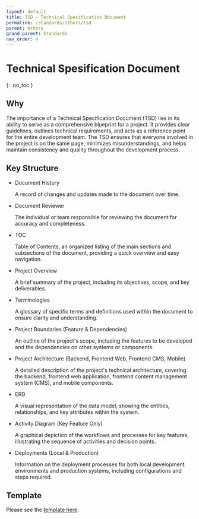 ```yaml
---
layout: default
title: TSD - Technical Spesification Document
permalink: /standards/others/tsd
parent: Others
grand_parent: Standards
nav_order: 4
---
```


# Technical Spesification Document
{: .no_toc }

## Why
The importance of a Technical Specification Document (TSD) lies in its ability to serve as a comprehensive blueprint for a project. It provides clear guidelines, outlines technical requirements, and acts as a reference point for the entire development team. The TSD ensures that everyone involved in the project is on the same page, minimizes misunderstandings, and helps maintain consistency and quality throughout the development process.

## Key Structure
- Document History
  
  A record of changes and updates made to the document over time.
  
- Document Reviewer
  
  The individual or team responsible for reviewing the document for accuracy and completeness.
  
- TOC
  
  Table of Contents, an organized listing of the main sections and subsections of the document, providing a quick overview and easy navigation.

- Project Overview
  
  A brief summary of the project, including its objectives, scope, and key deliverables.

- Terminologies
  
  A glossary of specific terms and definitions used within the document to ensure clarity and understanding.

- Project Boundaries (Feature & Dependencies)
  
  An outline of the project's scope, including the features to be developed and the dependencies on other systems or components.

- Project Architecture (Backend, Frontend Web, Frontend CMS, Mobile)
  
  A detailed description of the project's technical architecture, covering the backend, frontend web application, frontend content management system (CMS), and mobile components.

- ERD
  
  A visual representation of the data model, showing the entities, relationships, and key attributes within the system.

- Activity Diagram (Key Feature Only)
  
  A graphical depiction of the workflows and processes for key features, illustrating the sequence of activities and decision points.

- Deployments (Local & Production)
  
  Information on the deployment processes for both local development environments and production systems, including configurations and steps required.

## Template

Please see the [template here](https://aitadmin.sharepoint.com/:w:/s/AITDevelopers/EZK6GfcPuoRDkUuh9MWBvi8BWlEqfXkAgcSXgN-cOevMlg?e=aUU8Ts).